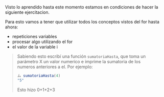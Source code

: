 Visto lo aprendido hasta este momento estamos en condiciones de hacer la siguiente ejercitacion.

Para esto vamos a tener que utilizar todos los conceptos vistos del for hasta ahora:
* repeticiones variables
* procesar algo utilizando el for
* el valor de la variable i

> Sabiendo esto escribí una función `sumatoriaHasta`, que toma un parámetro X un valor numerico e imprime la sumatoria de los numeros anteriores a el.
Por ejemplo: 
> 
> ```javascript
> ム sumatoriaHasta(4)
> "5"
> ```
> Esto hizo 0+1+2+3